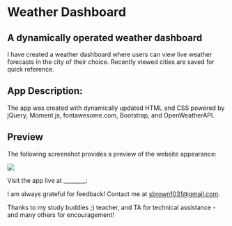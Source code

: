 # Weather Dashboard
## A dynamically operated weather dashboard 

I have created a weather dashboard where users can view live weather forecasts in the city of their choice.  Recently viewed cities are saved for quick reference.   

## App Description:

The app was created with dynamically updated HTML and CSS powered by jQuery, Moment.js, fontawesome.com, Bootstrap, and OpenWeatherAPI.

## Preview

The following screenshot provides a preview of the website appearance:

![](https://________)

Visit the app live at ________:


I am always grateful for feedback! 
Contact me at sbrown1031@gmail.com.

Thanks to my study buddies ;) teacher, and TA for technical assistance - and many others for encouragement!
